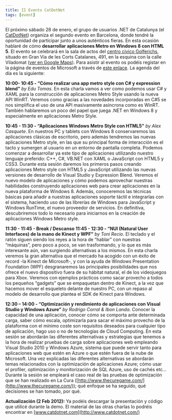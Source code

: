 ```yaml
---
title: II Evento CatDotNet
tags: [event]
---
```

El próximo sábado 28 de enero, el grupo de usuarios .NET de Catalunya (el [CatDotNet](http://catdotnet.net/ii-evento-catdotnet/)) organiza el segundo evento en Barcelona, donde tendré la oportunidad de participar junto a unos auténticos fieras. En esta ocasión hablaré de cómo **desarrollar aplicaciones Metro en Windows 8 con HTML 5**. El evento se celebrará en la sala de actos del [centro cívico Golferichs](http://www.golferichs.org/), situado en Gran Via de les Corts Catalanes, 491, en la esquina con la calle Viladomat ([ver en Google Maps](http://maps.google.es/maps/place?cid=11342203686279331133&q=Casa+Golferichs,+Barcelona&hl=en&ved=0CBQQ-gswAA&sa=X&ei=Y0oXT-naNI7Ijgegl8XGBQ)). Para asistir al evento os podéis registar en la página de eventos de Microsoft a través de [este enlace](https://msevents.microsoft.com/CUI/EventDetail.aspx?EventID=1032504068&Culture=es-ES). La agenda del día es la siguiente:

**10:00- 10:45 - “Cómo realizar una app metro style con C# y expression blend”** _by Edu Tomas_. En esta charla vamos a ver como podemos usar C# y XAML para la construcción de aplicaciones Metro Style usando la nueva API WinRT. Veremos como gracias a las novedades incorporadas en C#5 se nos simplifica el uso de una API masivamente asíncrona como es WinRT. También hablaremos un poco del papel que juega .NET en Windows 8 y especialmente en aplicaciones Metro Style.

**10:45 - 11:30 - “Aplicaciones Windows Metro Style con HTML5”** _by Alex Casquete_. En nuestros PC y tablets con Windows 8 conservaremos las aplicaciones clásicas de escritorio, pero además tendremos las nuevas aplicaciones Metro style, en las que su principal forma de interacción es el tacto y sumergen al usuario en un entorno de pantalla completa. Podemos comenzar a desarrollar ya este tipo de aplicaciones utilizando nuestro lenguaje preferido: C++, C#, VB.NET con XAML o JavaScript con HTML5 y CSS3. Durante esta sesión daremos los primeros pasos creando aplicaciones Metro style con HTML5 y JavaScript utilizando las nuevas versiones de desarrollo de Visual Studio y Expression Blend. Veremos el nuevo modelo de aplicaciones y cómo podemos aprovechar nuestras habilidades construyendo aplicaciones web para crear aplicaciones en la nueva plataforma de Windows 8. Además, conoceremos las técnicas básicas para añadir a nuestras aplicaciones soporte táctil e integrarlas con el sistema, haciendo uso de las librerías de Windows para JavaScript y Windows RunTime, el nuevo proveedor de servicios. En definitiva, descubriremos todo lo necesario para iniciarnos en la creación de aplicaciones Windows Metro style.

**11:30 - 11:45 - Break / Descanso** **11:45 - 12:30 - “NUI (Natural User Interfaces) de la mano de Kinect y WPF”** _by Toni Recio_. El teclado y el ratón siguen siendo los reyes a la hora de “hablar” con nuestras “máquinas”, pero poco a poco, se van trasformando, y lo que es más interesante aún, van surgiendo alternativas a los mismos. En esta charla veremos la gran alternativa que el mercado ha acogido con un éxito de record -la Kinect de Microsoft-, y con la ayuda de Windows Presentation Foundation (WPF) desgranaremos las principales posibilidades que nos ofrece el nuevo dispositivo fuera de su hábitat natural, el de los videojuegos para Xbox. Veremos con ejemplos prácticos como sacar provecho a todos los pequeños “gadgets” que se empaquetan dentro de Kinect, a la vez que hacemos mover el esqueleto delante de nuestro PC, con un repaso al modelo de desarrollo que plantea el SDK de Kinect para Windows.

**12:30 – 14:00 - “Optimización y rendimiento de aplicaciones con Visual Studio y Windows Azure”** _by Rodrigo Corral & Ibon Landa_. Conocer la capacidad de una aplicación, conocer cómo se comporta ante determinada carga, saber cómo escala, optimizarla para sacar el máximo provecho de la plataforma con el mínimo coste son requisitos deseados para cualquier tipo de aplicación, hago uso o no de tecnologías de Cloud Computing. En esta sesión se abordarán las diferentes alternativas y estrategias que tenemos a la hora de realizar pruebas de carga sobre aplicaciones web empleando Visual Studio 2010 y Windows Azure, sistema que puede servir tanto para aplicaciones web que estén en Azure o que estén fuera de la nube de Microsoft. Una vez explicadas las diferentes alternativas se abordarán temas relacionados con la optimización de aplicaciones Azure; cómo usar el profiler, optimización y monitorización de SQL Azure, uso de cachés etc… Durante la sesión se empleará el caso real de las pruebas de optimización que se han realizado en La Cura ([http://www.thecuregame.com/](http://www.thecuregame.com/)); qué enfoque se ha seguido, qué decisiones se han tomado, por qué.

**Actualización (2 Feb 2012):** Ya podéis descargar la presentación y código que utilicé durante la demo. El material de las otras charlas lo podréis encontrar en [www.catdotnet.com](http://www.catdotnet.com/)
